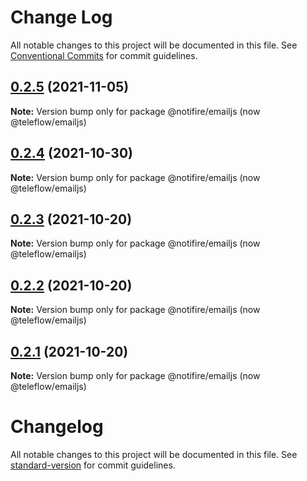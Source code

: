 # Change Log

All notable changes to this project will be documented in this file.
See [Conventional Commits](https://conventionalcommits.org) for commit guidelines.

## [0.2.5](https://github.com/khulnasoft/teleflow/compare/v0.2.4...v0.2.5) (2021-11-05)

**Note:** Version bump only for package @notifire/emailjs (now @teleflow/emailjs)





## [0.2.4](https://github.com/khulnasoft/teleflow/compare/v0.2.3...v0.2.4) (2021-10-30)

**Note:** Version bump only for package @notifire/emailjs (now @teleflow/emailjs)





## [0.2.3](https://github.com/khulnasoft/teleflow/compare/v0.2.2...v0.2.3) (2021-10-20)

**Note:** Version bump only for package @notifire/emailjs (now @teleflow/emailjs)





## [0.2.2](https://github.com/khulnasoft/teleflow/compare/v0.1.4...v0.2.2) (2021-10-20)

**Note:** Version bump only for package @notifire/emailjs (now @teleflow/emailjs)





## [0.2.1](https://github.com/khulnasoft/teleflow/compare/v0.1.4...v0.2.1) (2021-10-20)

**Note:** Version bump only for package @notifire/emailjs (now @teleflow/emailjs)





# Changelog

All notable changes to this project will be documented in this file. See [standard-version](https://github.com/conventional-changelog/standard-version) for commit guidelines.
